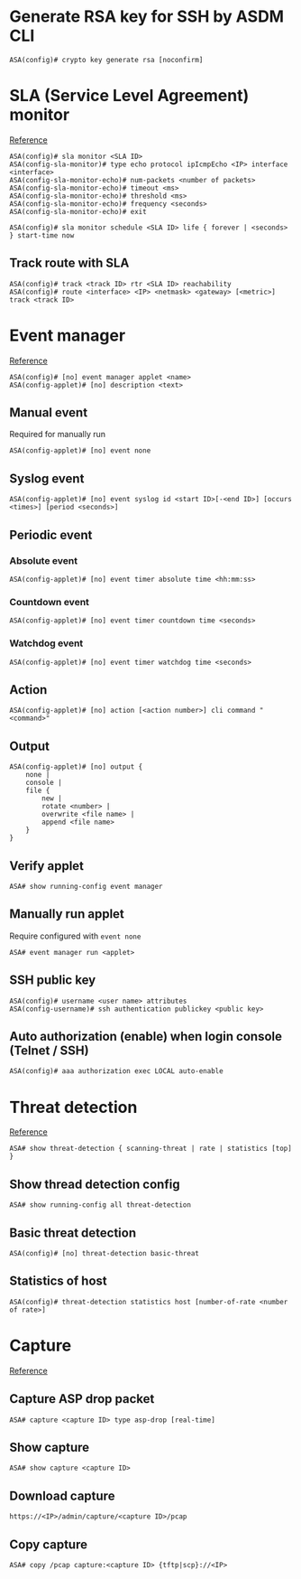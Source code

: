 # Generate RSA key for SSH by ASDM CLI
```
ASA(config)# crypto key generate rsa [noconfirm]
```

# SLA (Service Level Agreement) monitor

[Reference](https://www.cisco.com/c/en/us/support/docs/security/asa-5500-x-series-next-generation-firewalls/118962-configure-asa-00.html)

```
ASA(config)# sla monitor <SLA ID>
ASA(config-sla-monitor)# type echo protocol ipIcmpEcho <IP> interface <interface>
ASA(config-sla-monitor-echo)# num-packets <number of packets>
ASA(config-sla-monitor-echo)# timeout <ms>
ASA(config-sla-monitor-echo)# threshold <ms>
ASA(config-sla-monitor-echo)# frequency <seconds>
ASA(config-sla-monitor-echo)# exit

ASA(config)# sla monitor schedule <SLA ID> life { forever | <seconds> } start-time now
```

## Track route with SLA

```
ASA(config)# track <track ID> rtr <SLA ID> reachability
ASA(config)# route <interface> <IP> <netmask> <gateway> [<metric>] track <track ID>
```

# Event manager

[Reference](https://www.cisco.com/c/en/us/support/docs/security/adaptive-security-appliance-asa-software/117883-config-eem-00.html)
```
ASA(config)# [no] event manager applet <name>
ASA(config-applet)# [no] description <text>
```

## Manual event
Required for manually run
```
ASA(config-applet)# [no] event none
```

## Syslog event
```
ASA(config-applet)# [no] event syslog id <start ID>[-<end ID>] [occurs <times>] [period <seconds>]
```

## Periodic event

### Absolute event
```
ASA(config-applet)# [no] event timer absolute time <hh:mm:ss>
```

### Countdown event
```
ASA(config-applet)# [no] event timer countdown time <seconds>
```

### Watchdog event
```
ASA(config-applet)# [no] event timer watchdog time <seconds>
```

## Action
```
ASA(config-applet)# [no] action [<action number>] cli command "<command>"
```

## Output

```
ASA(config-applet)# [no] output {
    none |
    console |
    file {
        new |
        rotate <number> |
        overwrite <file name> |
        append <file name>
    }
}
```

## Verify applet

```
ASA# show running-config event manager
```

## Manually run applet

Require configured with `event none`
```
ASA# event manager run <applet>
```

## SSH public key
```
ASA(config)# username <user name> attributes
ASA(config-username)# ssh authentication publickey <public key>
```

## Auto authorization (enable) when login console (Telnet / SSH)
```
ASA(config)# aaa authorization exec LOCAL auto-enable
```

# Threat detection

[Reference](https://www.cisco.com/c/en/us/support/docs/security/asa-5500-x-series-next-generation-firewalls/113685-asa-threat-detection.html)

```
ASA# show threat-detection { scanning-threat | rate | statistics [top] }
```

## Show thread detection config

```
ASA# show running-config all threat-detection
```

## Basic threat detection

```
ASA(config)# [no] threat-detection basic-threat
```

## Statistics of host
```
ASA(config)# threat-detection statistics host [number-of-rate <number of rate>]
```

# Capture

[Reference](https://www.cisco.com/c/en/us/support/docs/security/asa-5500-x-series-next-generation-firewalls/118097-configure-asa-00.html)

## Capture ASP drop packet
```
ASA# capture <capture ID> type asp-drop [real-time]
```

## Show capture
```
ASA# show capture <capture ID>
```

## Download capture

```
https://<IP>/admin/capture/<capture ID>/pcap
```

## Copy capture

```
ASA# copy /pcap capture:<capture ID> {tftp|scp}://<IP>
```
